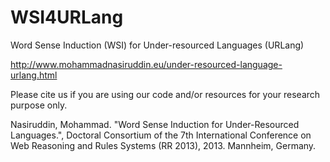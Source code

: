 WSI4URLang
==========

Word Sense Induction (WSI) for Under-resourced Languages (URLang)

http://www.mohammadnasiruddin.eu/under-resourced-language-urlang.html


Please cite us if you are using our code and/or resources for your research purpose only.

Nasiruddin, Mohammad. "Word Sense Induction for Under-Resourced Languages.", Doctoral Consortium of the 7th International Conference on Web Reasoning and Rules Systems (RR 2013), 2013. Mannheim, Germany.
